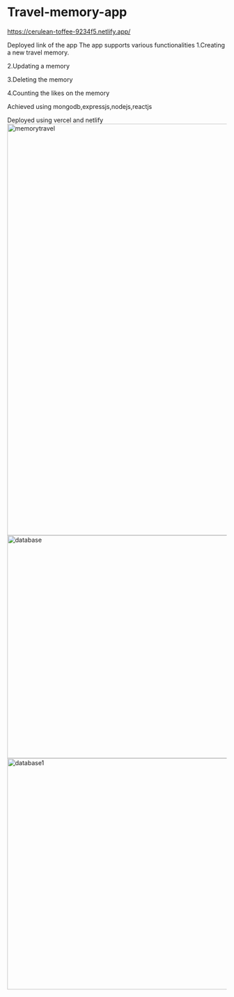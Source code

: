 # Travel-memory-app
https://cerulean-toffee-9234f5.netlify.app/

Deployed link of the app
The app supports various functionalities
1.Creating a new travel memory.

2.Updating a memory

3.Deleting the memory

4.Counting the likes on the memory

Achieved using mongodb,expressjs,nodejs,reactjs

Deployed using vercel and netlify
<img width="943" alt="memorytravel" src="https://user-images.githubusercontent.com/60210475/219696097-94434d58-141d-4e7a-8d6e-9906f43bf016.png">
<img width="511" alt="database" src="https://user-images.githubusercontent.com/60210475/219696155-cc31e013-137f-4ac1-9f60-f56c5b761880.png">
<img width="530" alt="database1" src="https://user-images.githubusercontent.com/60210475/219696182-b067beaa-dbd9-4d72-b81b-c444cabc6d07.png">
